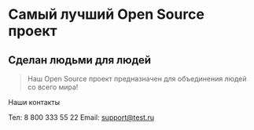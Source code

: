 # Самый лучший Open Source проект

## Сделан людьми для людей

> Наш Open Source проект предназначен для объединения людей со всего мира!


Наши контакты 

Тел: 8 800 333 55 22
Email: <support@test.ru>